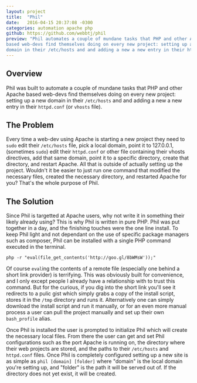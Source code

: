 ```yaml
---
layout: project
title:  "Phil"
date:   2016-04-15 20:37:08 -0300
categories: automation apache php
github: https://github.com/webbtj/phil
preview: "Phil automates a couple of mundane tasks that PHP and other Apache
based web-devs find themselves doing on every new project: setting up a new
domain in their /etc/hosts and and adding a new a new entry in their httpd.conf."
---
```

## Overview

Phil was built to automate a couple of mundane tasks that PHP and other Apache based web-devs
find themselves doing on every new project: setting up a new domain in their `/etc/hosts` and
and adding a new a new entry in their `httpd.conf` (or `vhosts` file).

## The Problem

Every time a web-dev using Apache is starting a new project they need to `sudo` edit their
`/etc/hosts` file, pick a local domain, point it to 127.0.0.1, (sometimes `sudo`) edit their
`httpd.conf` or other file containing their vhosts directives, add that same domain, point it
to a specific directory, create that directory, and restart Apache. All that is outside of
actually setting up the project. Wouldn't it be easier to just run one command that modified
the necessary files, created the necessary directory, and restarted Apache for you? That's
the whole purpose of Phil.

## The Solution

Since Phil is targetted at Apache users, why not write it in something their likely already
using? This is why Phil is written in pure PHP. Phil was put together in a day, and the finishing
touches were the one line install. To keep Phil light and not dependant on the use of specific
package managers such as composer, Phil can be installed with a single PHP command executed in the
terminal.

```
php -r "eval(file_get_contents('http://goo.gl/8bWMsW'));"
```

Of course `eval`ing the contents of a remote file (especially one behind a short link provider)
is terrifying. This was obviously built for convenience, and I only except people I already have
a relationship with to trust this command. But for the curious, if you dig into the short link
you'll see it redirects to a pulic gist which simply grabs a copy of the install script, stores
it in the `/tmp` directory and runs it. Alternatively one can simply download the install script
and run it manually, or for an even more manual process a user can pull the project manually
and set up their own `bash_profile` alias.

Once Phil is installed the user is prompted to initialize Phil which will create the necessary
local files. From there the user can get and set Phil configurations such as the port Apache is
running on, the directory where their web projects are stored, and the paths to their `/etc/hosts`
and `httpd.conf` files. Once Phil is completely configured setting up a new site is as simple as
`phil [domain] [folder]` where "domain" is the local domain you're setting up, and "folder" is the
path it will be served out of. If the directory does not yet exist, it will be created.
